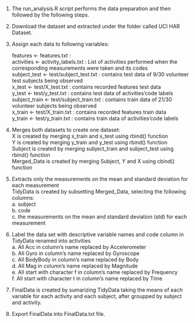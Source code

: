 1. The run_analysis.R script performs the data preparation and then followed by the following steps.

2. Download the dataset and extracted under the folder called UCI HAR Dataset.

3. Assign each data to following variables:

    features <- features.txt :                                                                                                                                                 
    activities <- activity_labels.txt : List of activities performed when the corresponding measurements were taken and its codes                                                                                                              
    subject_test <- test/subject_test.txt : contains test data of 9/30 volunteer test subjects being observed                                                                                                                               
    x_test <- test/X_test.txt : contains recorded features test data                  
    y_test <- test/y_test.txt : contains test data of activities’code labels                                  
    subject_train <- test/subject_train.txt : contains train data of 21/30 volunteer subjects being observed                          
    x_train <- test/X_train.txt : contains recorded features train data                                 
    y_train <- test/y_train.txt : contains train data of activities’code labels                                         

4. Merges both datasets to create one dataset:                                                                                                                                     
  X is created by merging x_train and x_test using rbind() function                                       
  Y is created by merging y_train and y_test using rbind() function                                               
  Subject is created by merging subject_train and subject_test using rbind() function                                     
  Merged_Data is created by merging Subject, Y and X using cbind() function                                                   

5. Extracts only the measurements on the mean and standard deviation for each measurement                                   
  TidyData is created by subsetting Merged_Data, selecting the following columns:                                               
      a. subject                                                                                        
      b. code                                                                                           
      c. the measurements on the mean and standard deviation (std) for each measurement                                                     

6. Label the data set with descriptive variable names and code column in TidyData renamed into activities                           
      a. All Acc in column’s name replaced by Accelerometer                                                                                           
      b. All Gyro in column’s name replaced by Gyroscope                                                                                                
      c. All BodyBody in column’s name replaced by Body                                         
      d. All Mag in column’s name replaced by Magnitude                                     
      e. All start with character f in column’s name replaced by Frequency                                        
      f. All start with character t in column’s name replaced by Time                                           

7. FinalData is created by sumarizing TidyData taking the means of each variable for each activity and each subject, after groupped by subject and activity.
8. Export FinalData into FinalData.txt file.                                                                                                                                                                                                     
